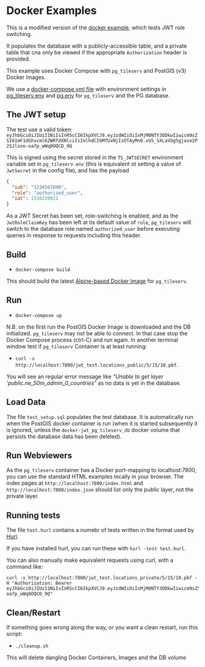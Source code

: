 # Docker Examples

This is a modified version of the [docker example](../docker), which tests JWT role switching.

It populates the database with a publicly-accessible table, and a private table that cna only be viewed if the appropriate `Authorization` header is provided.

This example uses Docker Compose with `pg_tileserv` and PostGIS (v3) Docker Images.

We use a [docker-compose.yml file](docker-compose.yml) with environment settings in
[pg_tileserv.env](pg_tileserv.env) and [pg.env](pg.env) for `pg_tileserv` and the PG database.


## The JWT setup

The test use a valid token:
 `eyJhbGciOiJIUzI1NiIsInR5cCI6IkpXVCJ9.eyJzdWIiOiIxMjM0NTY3ODkwIiwicm9sZSI6ImF1dGhvcml6ZWRfdXNlciIsImlhdCI6MTUxNjIzOTAyMn0.vU5_SXLaVOg5gjase2P2SJlsoo-oa7p_wWq0OQCD_9Q`

This is signed using the secret stored in the `TS_JWTSECRET` environment variable set in `pg_tileserv.env` (this is equivalent ot setting a value of `JwtSecret` in the config file), and has the payload

```json
{
  "sub": "1234567890",
  "role": "authorized_user",
  "iat": 1516239022
}
```

As a JWT Secret has been set, role-switching is enabled; and as the `JwtRoleClaimKey` has been left at tis default value of `role`, `pg_tileserv` will switch to the database role named `authorized_user` before executing queries in response to requests including this header.



## Build

* `docker-compose build`

This should build the latest [Alpine-based Docker Image](../../Dockerfile.alpine) for `pg_tileserv`.

## Run

* `docker-compose up`

N.B. on the first run the PostGIS Docker Image is downloaded and the DB initialized. `pg_tileserv` may not be able to connect.
In that case stop the Docker Compose process (ctrl-C) and run again. In another terminal window test
if `pg_tileserv` Container is at least running:

* `curl -v http://localhost:7800/jwt_test.locations_public/5/15/10.pbf`.

You will see an regular error message like *"Unable to get layer 'public.ne_50m_admin_0_countries"* as no data is yet in the database.


## Load Data

The file `test_setup.sql` populates the test database.
It is automatically run when the PostGIS docker container is run (when it is started subsequently it is ignored, unless the `docker-jwt_pg_tileserv_db` docker volume that persists the database data has been deleted).


## Run Webviewers

As the `pg_tileserv` container has a Docker port-mapping to localhost:7800, you can use the standard HTML examples locally in your browser.
The index pages at `http://localhost:7800/index.html` and  `http://localhost:7800/index.json` should list only the public layer, not the private layer. 

## Running tests

The file `test.hurl` contains a numebr of tests written in the format used by [Hurl](https://hurl.dev/).

If you have installed hurl, you can run these with `hurl -test test.hurl`.

You can also manually make equivalent requests using curl, with a command like:

  
    curl -v http://localhost:7800/jwt_test.locations_private/5/15/10.pbf -H "Authorization: Bearer eyJhbGciOiJIUzI1NiIsInR5cCI6IkpXVCJ9.eyJzdWIiOiIxMjM0NTY3ODkwIiwicm9sZSI6ImF1dGhvcml6ZWRfdXNlciIsImlhdCI6MTUxNjIzOTAyMn0.vU5_SXLaVOg5gjase2P2SJlsoo-oa7p_wWq0OQCD_9Q"


## Clean/Restart

If something goes wrong along the way, or you want a clean restart, run this script:

* `./cleanup.sh`

This will delete dangling Docker Containers,  Images and the DB volume
